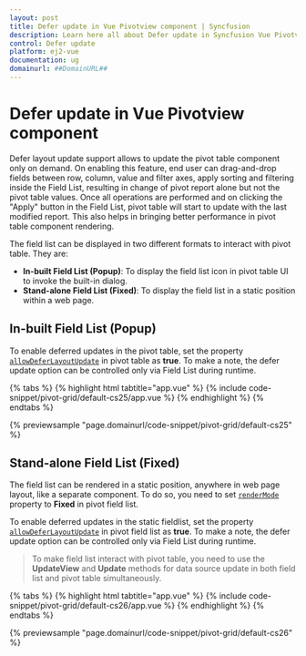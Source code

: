 ```yaml
---
layout: post
title: Defer update in Vue Pivotview component | Syncfusion
description: Learn here all about Defer update in Syncfusion Vue Pivotview component of Syncfusion Essential JS 2 and more.
control: Defer update 
platform: ej2-vue
documentation: ug
domainurl: ##DomainURL##
---
```


# Defer update in Vue Pivotview component

Defer layout update support allows to update the pivot table component only on demand. On enabling this feature, end user can drag-and-drop fields between row, column, value and filter axes, apply sorting and filtering inside the Field List, resulting in change of pivot report alone but not the pivot table values. Once all operations are performed and on clicking the "Apply" button in the Field List, pivot table will start to update with the last modified report. This also helps in bringing better performance in pivot table component rendering.

The field list can be displayed in two different formats to interact with pivot table. They are:

* **In-built Field List (Popup)**: To display the field list icon in pivot table UI to invoke the built-in dialog.
* **Stand-alone Field List (Fixed)**: To display the field list in a static position within a web page.

## In-built Field List (Popup)

To enable deferred updates in the pivot table, set the property [`allowDeferLayoutUpdate`](https://ej2.syncfusion.com/vue/documentation/api/pivotview/#allowdeferlayoutupdate) in pivot table as **true**. To make a note, the defer update option can be controlled only via Field List during runtime.

{% tabs %}
{% highlight html tabtitle="app.vue" %}
{% include code-snippet/pivot-grid/default-cs25/app.vue %}
{% endhighlight %}
{% endtabs %}
        
{% previewsample "page.domainurl/code-snippet/pivot-grid/default-cs25" %}

## Stand-alone Field List (Fixed)

The field list can be rendered in a static position, anywhere in web page layout, like a separate component. To do so, you need to set [`renderMode`](https://ej2.syncfusion.com/vue/documentation/api/pivotfieldlist/#rendermode) property to **Fixed** in pivot field list.

To enable deferred updates in the static fieldlist, set the property [`allowDeferLayoutUpdate`](https://ej2.syncfusion.com/vue/documentation/api/pivotfieldlist/#allowdeferlayoutupdate) in pivot field list as **true**. To make a note, the defer update option can be controlled only via Field List during runtime.

> To make field list interact with pivot table, you need to use the **UpdateView** and **Update** methods for data source update in both field list and pivot table simultaneously.

{% tabs %}
{% highlight html tabtitle="app.vue" %}
{% include code-snippet/pivot-grid/default-cs26/app.vue %}
{% endhighlight %}
{% endtabs %}
        
{% previewsample "page.domainurl/code-snippet/pivot-grid/default-cs26" %}